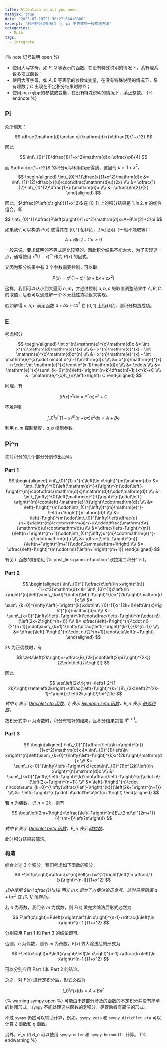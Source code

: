 ```yaml
---
title: Attention is all you need
mathjax: true
date: "2025-07-18T21:30:27.664+0800"
excerpt: "利用积分证明有关 e, pi 不等式的一般构造方法"
categories:
  - Math
tags:
  - integrate
---
```


{% note 记号说明 open %}
+ 使用大写字母，如 $P,Q$ 等表示的函数，在没有特殊说明的情况下，系有理系数多项式函数；
+ 使用大写字母，如 $A,B$ 等表示的参数或变量，在没有特殊说明的情况下，系有理数；$C$ 出现在不定积分结果时除外；
+ 使用 $m,n$ 表示的参数或变量，在没有特殊说明的情况下，系正整数。
{% endnote %}

## Pi

众所周知：

$$
\dfrac{\mathrm{d}\arctan x}{\mathrm{d}x}=\dfrac{1}{1+x^2}
$$

因此

$$
\int\_{0}^{1}\dfrac{1}{1+x^2}\mathrm{d}x=\dfrac{\pi}{4}
$$

而 $\dfrac{x}{1+x^2}$ 的积分可以利用换元得到，这里令 $u=1+x^2$。

$$
\begin{aligned}
  \int\_{0}^{1}\dfrac{x}{1+x^2}\mathrm{d}x
  &= \int\_{1}^{2}\dfrac{x}{u}\cdot\dfrac{\mathrm{d}u}{2x} \\\\
  &= \dfrac{1}{2}\int\_{1}^{2}\dfrac{1}{u}\mathrm{d}u \\\\
  &= \dfrac{\ln{2}}{2}
\end{aligned}
$$

因此，$\dfrac{P\left(x\right)}{1+x^2}$ 在 $[0,1]$ 上的积分结果是 $1,\ln{2},\pi$ 的线性组合，即

$$
\int\_{0}^{1}\dfrac{P\left(x\right)}{1+x^2}\mathrm{d}x=A+B\ln{2}+C\pi
$$

如果我们可以构造 $P\left(x\right)$ 使得其在 $[0,1]$ 恒非负，即可证明（一般不能取等）：

$$
A+B\ln{2}+C\pi\geqslant 0
$$

一般来说，要求证明的不等式是比较紧的，因此积分结果不能太大，为了实现这一点，通常使用 $x^{n}\left(1-x\right)^{m}$ 作为 $P\left(x\right)$ 的因式。

又因为积分结果中有 $3$ 个参数需要控制，可以取

$$
P\left(x\right)=x^{n}\left(1-x\right)^{m}\left(a+bx+cx^2\right)
$$

这样，我们可以从小到大遍历 $n,m$，并通过控制 $a,b,c$ 的取值调整结果中 $A,B,C$ 的取值，后者可以通过解一个 $3$ 元线性方程组来实现。

假如解得 $a,b,c$ 满足函数 $a+bx+cx^2$ 在 $[0,1]$ 上恒非负，则积分构造成功。

## E

考虑积分

$$
\begin{aligned}
  \int x^{n}\mathrm{e}^{x}\mathrm{d}x
  &= \int x^{n}\mathrm{d}\mathrm{e}^{x} \\\\
  &= x^{n}\mathrm{e}^{x} - \int \mathrm{e}^{x}\mathrm{d}x^{n} \\\\
  &= x^{n}\mathrm{e}^{x} - \int \mathrm{e}^{x}\cdot n\cdot x^{n-1}\mathrm{d}x \\\\
  &= x^{n}\mathrm{e}^{x} - n \cdot \int \mathrm{e}^{x}\cdot x^{n-1}\mathrm{d}x \\\\
  &= \cdots \\\\
  &= \mathrm{e}^{x}\sum\_{k=0}^{n}\left(-1\right)^{n-k}\dfrac{n!}{k!}x^{k}+C \\\\
  &= \mathrm{e}^{x}I\_{n}\left(x\right)+C
\end{aligned}
$$

同理，有

$$
\int P\left(x\right)\mathrm{e}^{x}\mathrm{d}x=P^{\ast}\left(x\right)\mathrm{e}^{x}+C
$$

不难得到

$$
\int\_{0}^{1}x^{n}\left(1-x\right)^{m}\left(a+bx\right)\mathrm{e}^{x}\mathrm{d}x=A+B\mathrm{e}
$$

利用 $n,m$ 控制精度，$a,b$ 控制参数。

## Pi^n

先对积分的几个部分分别作出证明。

### Part 1

$$
\begin{aligned}
  \int\_{0}^{1} x^{n}\left(\ln x\right)^{m}\mathrm{d}x
  &= \int\_{\infty}^{0}\left(\mathrm{e}^{-t}\right)^{n}\cdot\left(-t\right)^{m}\cdot\dfrac{\mathrm{d}x}{\mathrm{d}t}\cdot\mathrm{d}t \\\\
  &= \int\_{\infty}^{0}\left(\mathrm{e}^{-t}\right)^{n}\cdot\left(-t\right)^{m}\cdot\left(-\mathrm{e}^{t}\right)\cdot\mathrm{d}t \\\\
  &= \left(-1\right)^{m}\cdot\int\_{0}^{\infty}t^{m}\mathrm{e}^{-\left(n+1\right)t}\mathrm{d}t \\\\
  &= \left(-1\right)^{m}\cdot\int\_{0}^{\infty}\left(\dfrac{u}{n+1}\right)^{m}\cdot\mathrm{e}^{-u}\cdot\dfrac{\mathrm{d}t}{\mathrm{d}u}\cdot\mathrm{d}u \\\\
  &= \dfrac{\left(-1\right)^{m}}{\left(n+1\right)^{m+1}}\cdot\int\_{0}^{\infty}u^{m}\cdot\mathrm{e}^{-u}\cdot\mathrm{d}u \\\\
  &= \dfrac{\left(-1\right)^{m}}{\left(n+1\right)^{m+1}}\cdot\Gamma\left(m+1\right) \\\\
  &= \dfrac{\left(-1\right)^{m}\cdot m!}{\left(n+1\right)^{m+1}}
\end{aligned}
$$

有关 $\Gamma$ 函数的结论见 {% post_link gamma-function '欧拉第二积分' %}。

### Part 2

$$
\begin{aligned}
  \int\_{0}^{1}\dfrac{x\left(\ln x\right)^{n}}{1+x^2}\mathrm{d}x
  &= \int\_{0}^{1}x\left(\ln x\right)^{n}\left(\sum\_{k=0}^{\infty}\left(-1\right)^{k}x^{2k}\right)\mathrm{d}x \\\\
  &= \sum\_{k=0}^{\infty}\left(-1\right)^{k}\cdot\int\_{0}^{1}x^{2k+1}\left(\ln{x}\right)^{n}\mathrm{d}x \\\\
  &= \sum\_{k=0}^{\infty}\left(-1\right)^{k}\cdot\dfrac{\left(-1\right)^{n}\cdot n!}{\left(2k+2\right)^{n+1}} \\\\
  &= \dfrac{\left(-1\right)^{n}\cdot n!}{2^{n+1}}\cdot\sum\_{k=1}^{\infty}\dfrac{\left(-1\right)^{k-1}}{k^{n+1}} \\\\
  &= \dfrac{\left(-1\right)^{n}\cdot n!}{2^{n+1}}\cdot\eta\left(n+1\right)
\end{aligned}
$$

$2k$ 为正偶数时，有

$$
\zeta\left(2k\right)=-\dfrac{B\_{2k}\cdot\left(2\pi i\right)^{2k}}{2\cdot\left(2k\right)!}
$$

因此

$$
\eta\left(2k\right)=\left(1-2^{1-2k}\right)\zeta\left(2k\right)=\dfrac{\left(-1\right)^{k+1}B\_{2k}\left(2^{2k-1}-1\right)}{\left(2k\right)!}\pi^{2k}
$$

*式中 $\eta$ 表示 [Dirichlet eta 函数](https://mathworld.wolfram.com/DirichletEtaFunction.html)，$\zeta$ 表示 [Riemann zeta 函数](https://mathworld.wolfram.com/RiemannZetaFunction.html)，$B\_n$ 表示 [伯努利数](https://mathworld.wolfram.com/BernoulliNumber.html)。*

故积分式中 $n$ 为奇数时，积分有较好的结果，且积分结果包含 $\pi^{n+1}$。

### Part 3

$$
\begin{aligned}
  \int\_{0}^{1}\dfrac{\left(\ln x\right)^{n}}{1+x^2}\mathrm{d}x
  &= \int\_{0}^{1}\left(\ln x\right)^{n}\left(\sum\_{k=0}^{\infty}\left(-1\right)^{k}x^{2k}\right)\mathrm{d}x \\\\
  &= \sum\_{k=0}^{\infty}\left(-1\right)^{k}\cdot\int\_{0}^{1}x^{2k}\left(\ln x\right)^{n}\mathrm{d}x \\\\
  &= \sum\_{k=0}^{\infty}\left(-1\right)^{k}\cdot\dfrac{\left(-1\right)^{n}\cdot n!}{\left(2k+1\right)^{n+1}} \\\\
  &= \left(-1\right)^{n}\cdot n!\cdot\sum\_{k=0}^{\infty}\dfrac{\left(-1\right)^{k}}{\left(2k+1\right)^{n+1}} \\\\
  &= \left(-1\right)^{n}\cdot n!\cdot\beta\left(n+1\right)
\end{aligned}
$$

若 $n$ 为偶数，记 $n=2k$，则有

$$
\beta\left(2m+1\right)=\dfrac{\left(-1\right)^{m}E\_{2m}\pi^{2m+1}}{4^{m+1}\left(2m\right)!}
$$

*式中 $\beta$ 表示 [Dirichlet beta 函数](https://mathworld.wolfram.com/DirichletBetaFunction.html)，$E\_n$ 表示 [欧拉数](https://mathworld.wolfram.com/EulerNumber.html)。*

此时积分结果较简洁。

### 构造

综合上述 $3$ 个积分，我们考虑如下函数的积分：

$$
F\left(x\right)=\dfrac{x^{m}\left(a+bx^{2}\right)\left(\ln \dfrac{1}{x}\right)^{n-1}}{1+x^2}
$$

*式中使用 $\ln \dfrac{1}{x}$ 而非 $\ln x$ 是为了方便讨论正负号，这时只需确保 $a+bx^{2}$ 在 $[0,1]$ 恒非负。*

若 $n$ 为奇数，我们令 $m$ 为偶数，则 $F\left(x\right)$ 做完大除法后形式必然为

$$
F\left(x\right)=P\left(x\right)\left(\ln x\right)^{n-1}+\dfrac{k\left(\ln x\right)^{n-1}}{1+x^2}
$$

分别应用 $\text{Part 1}$ 和 $\text{Part 3}$ 的结论即可。

否则，$n$ 为偶数，则令 $m$ 为奇数，$F\left(x\right)$ 做大除法后的形式为

$$
F\left(x\right)=P\left(x\right)\left(\ln x\right)^{n-1}+\dfrac{kx\left(\ln x\right)^{n-1}}{1+x^2}
$$

可以分别应用 $\text{Part 1}$ 和 $\text{Part 2}$ 的结论。

总之，对 $F\left(x\right)$ 进行定积分后，形式必然为

$$
\int\_{0}^{1}F\left(x\right)\mathrm{d}x=A+B\pi^{n}
$$

{% warning sympy open %}
可能由于这部分涉及的函数的不定积分并没有简单的封闭形式，`sympy` 不能处理这些函数的定积分，尽管后者有简洁的形式。

不过 `sympy` 仍然可以辅助计算，例如，`sympy.zeta` 和 `sympy.dirichlet_eta` 可以计算 $\zeta$ 函数和 $\eta$ 函数。

另外，$E\_n$ 和 $B\_n$ 可以使用 `sympy.euler` 和 `sympy.bernoulli` 计算。
{% endwarning %}